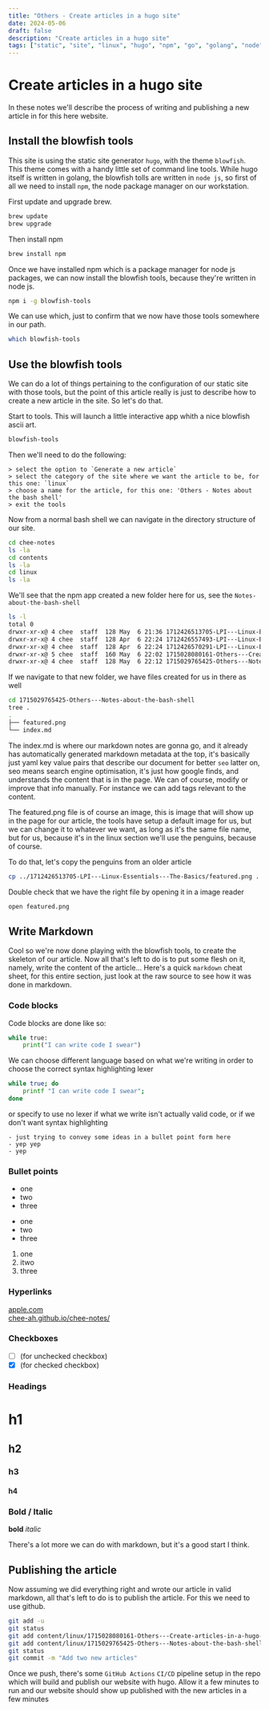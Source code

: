 ```yaml
---
title: "Others - Create articles in a hugo site"
date: 2024-05-06
draft: false
description: "Create articles in a hugo site"
tags: ["static", "site", "linux", "hugo", "npm", "go", "golang", "node"]
---
```

# Create articles in a hugo site

In these notes we'll describe the process of writing and publishing a new article in for this here website.

## Install the blowfish tools

This site is using the static site generator `hugo`, with the theme `blowfish`. This theme comes with a handy little set of command line tools. While hugo itself is written in golang, the blowfish tolls are written in `node js`, so first of all we need to install `npm`, the node package manager on our workstation.

First update and upgrade brew.
```bash
brew update
brew upgrade
```

Then install npm
```bash
brew install npm
```

Once we have installed npm which is a package manager for node js packages, we can now install the blowfish tools, because they're written in node js.
```bash
npm i -g blowfish-tools
```

We can use which, just to confirm that we now have those tools somewhere in our path.
```bash
which blowfish-tools
```

## Use the blowfish tools

We can do a lot of things pertaining to the configuration of our static site with those tools, but the point of this article really is just to describe how to create a new article in the site. So let's do that.

Start to tools. This will launch a little interactive app whith a nice blowfish ascii art.
```bash
blowfish-tools
```

Then we'll need to do the following:
```
> select the option to `Generate a new article`
> select the category of the site where we want the article to be, for this one: `linux`
> choose a name for the article, for this one: 'Others - Notes about the bash shell'
> exit the tools
```

Now from a normal bash shell we can navigate in the directory structure of our site.
```bash
cd chee-notes
ls -la 
cd contents
ls -la 
cd linux
ls -la
```

We'll see that the npm app created a new folder here for us, see the `Notes-about-the-bash-shell`
```bash
ls -l
total 0
drwxr-xr-x@ 4 chee  staff  128 May  6 21:36 1712426513705-LPI---Linux-Essentials---The-Basics
drwxr-xr-x@ 4 chee  staff  128 Apr  6 22:24 1712426557493-LPI---Linux-Essentials---Common-CLI-Tools
drwxr-xr-x@ 4 chee  staff  128 Apr  6 22:24 1712426570291-LPI---Linux-Essentials---Shell-Redirects
drwxr-xr-x@ 5 chee  staff  160 May  6 22:02 1715028080161-Others---Create-articles-in-a-hugo-site
drwxr-xr-x@ 4 chee  staff  128 May  6 22:12 1715029765425-Others---Notes-about-the-bash-shell
```

If we navigate to that new folder, we have files created for us in there as well
```bash
cd 1715029765425-Others---Notes-about-the-bash-shell
tree .
.
├── featured.png
└── index.md
```

The index.md is where our markdown notes are gonna go, and it already has automatically generated markdown metadata at the top, it's basically just yaml key value pairs that describe our document for better `seo` latter on, seo means search engine optimisation, it's just how google finds, and understands the content that is in the page. We can of course, modify or improve that info manually. For instance we can add tags relevant to the content.  

The featured.png file is of course an image, this is image that will show up in the page for our article, the tools have setup a default image for us, but we can change it to whatever we want, as long as it's the same file name, but for us, because it's in the linux section we'll use the penguins, because of course.  

To do that, let's copy the penguins from an older article
```bash
cp ../1712426513705-LPI---Linux-Essentials---The-Basics/featured.png .
```

Double check that we have the right file by opening it in a image reader
```bash
open featured.png
```

## Write Markdown

Cool so we're now done playing with the blowfish tools, to create the skeleton of our article. Now all that's left to do is to put some flesh on it, namely, write the content of the article... Here's a quick `markdown` cheat sheet, for this entire section, just look at the raw source to see how it was done in markdown.

### Code blocks

Code blocks are done like so:
```python
while true:
    print("I can write code I swear")
```

We can choose different language based on what we're writing in order to choose the correct syntax highlighting lexer
```bash
while true; do
    printf "I can write code I swear";
done
```

or specify to use no lexer if what we write isn't actually valid code, or if we don't want syntax highlighting 
```
- just trying to convey some ideas in a bullet point form here
- yep yep
- yep
```

### Bullet points

* one
* two
* three

- one
- two
- three

1. one
2. itwo
3. three

### Hyperlinks

[apple.com](https://apple.com)  
[chee-ah.github.io/chee-notes/](https://chee-ah.github.io/chee-notes/)  

### Checkboxes

- [ ] (for unchecked checkbox)
- [x] (for checked checkbox)

### Headings

# h1
## h2
### h3
#### h4

### Bold / Italic

**bold**
*italic*

There's a lot more we can do with markdown, but it's a good start I think.

## Publishing the article

Now assuming we did everything right and wrote our article in valid markdown, all that's left to do is to publish the article. For this we need to use github.
```bash
git add -u
git status
git add content/linux/1715028080161-Others---Create-articles-in-a-hugo-site/
git add content/linux/1715029765425-Others---Notes-about-the-bash-shell/
git status
git commit -m "Add two new articles"
```

Once we push, there's some `GitHub Actions` `CI/CD` pipeline setup in the repo which will build and publish our website with hugo. Allow it a few minutes to run and our website should show up published with the new articles in a few minutes

